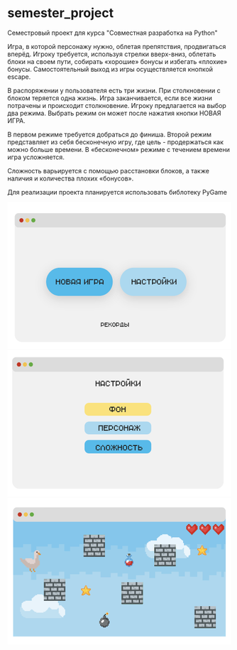 # semester_project
Семестровый проект для курса "Совместная разработка на Python"

Игра, в которой персонажу нужно, облетая препятствия, продвигаться вперёд. Игроку требуется, используя стрелки вверх-вниз, облетать блоки на своем пути, собирать «хорошие» бонусы и избегать «плохие» бонусы. Самостоятельный выход из игры осуществляется кнопкой escape. 

В распоряжении у пользователя есть три жизни. При столкновении с блоком теряется одна жизнь. Игра заканчивается, если все жизни потрачены и происходит столкновение. Игроку предлагается на выбор два режима. Выбрать режим он может после нажатия кнопки НОВАЯ ИГРА.

В первом режиме требуется добраться до финиша. Второй режим представляет из себя бесконечную игру, где цель - продержаться как можно больше времени. В «бесконечном» режиме с течением времени игра усложняется.

Сложность варьируется с помощью расстановки блоков, а также наличия и количества плохих «бонусов».

Для реализации проекта планируется использовать библотеку PyGame

<img src="images_preview/main_window.png" width="521" height="330"> <img src="images_preview/settings_window.png" width="521" height="330">
<img src="images_preview/game_window.png" width="521" height="330">
